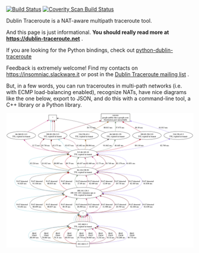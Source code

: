 [![Build Status](https://travis-ci.org/insomniacslk/dublin-traceroute.svg?branch=master)](https://travis-ci.org/insomniacslk/dublin-traceroute)
[![Coverity Scan Build Status](https://scan.coverity.com/projects/7935/badge.svg)](https://scan.coverity.com/projects/insomniacslk-dublin-traceroute)

Dublin Traceroute is a NAT-aware multipath traceroute tool.

And this page is just informational. **You should really read more at https://dublin-traceroute.net** .

If you are looking for the Python bindings, check out [python-dublin-traceroute](https://github.com/insomniacslk/python-dublin-traceroute)

Feedback is extremely welcome! Find my contacts on https://insomniac.slackware.it or post in the [Dublin Traceroute mailing list](https://groups.google.com/forum/#!forum/dublin-traceroute) .

But, in a few words, you can run traceroutes in multi-path networks (i.e. with ECMP load-balancing enabled), recognize NATs, have nice diagrams like the one below, export to JSON, and do this with a command-line tool, a C++ library or a Python library.

![dublin-traceroute example](documentation/readme/traceroute_8.8.8.8.png)
